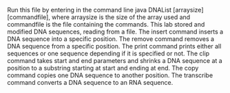 Run this file by entering in the command line java DNAList [arraysize] [commandfile], where arraysize is the size of the array used and commandfile is the file containing the commands. This lab stored and modified DNA sequences, reading from a file. The insert command inserts a DNA sequence into a specific position. The remove command removes a DNA sequence from a specific position. The print command prints either all sequences or one sequence depending if it is specified or not. The clip command takes start and end parameters and shrinks a DNA sequence at a position to a substring starting at start and ending at end. The copy command copies one DNA sequence to another position. The transcribe command converts a DNA sequence to an RNA sequence.